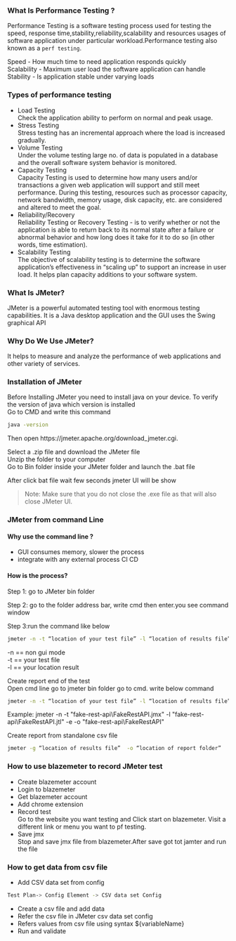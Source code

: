 ### <p class="has-line-data" data-line-start="0" data-line-end="2">What Is Performance Testing ?<br>
Performance Testing is a software testing process used for testing the speed, response time,stability,reliability,scalability and resources usages of software application under particular workload.Performance testing also known as a <code>perf testing</code>.</p>
<p class="has-line-data" data-line-start="3" data-line-end="6">Speed - How much time to need application responds quickly<br>
Scalability - Maximum user load the software application can handle<br>
Stability - Is application stable under varying loads</p>

### <p class="has-line-data" data-line-start="7" data-line-end="20">Types of performance testing<br>
- Load Testing<br>
Check the application ability to perform on normal and peak usage.<br>
- Stress Testing<br>
Stress testing has an incremental approach where the load is increased gradually.<br>
- Volume Testing<br>
Under the volume testing large no. of data is populated in a database and the overall software system behavior is monitored.<br>
- Capacity Testing<br>
Capacity Testing is used to determine how many users and/or transactions a given web application will support and still meet performance. During this testing, resources such as processor capacity, network bandwidth, memory usage, disk capacity, etc. are considered and altered to meet the goal.<br>
- Reliability/Recovery<br>
Reliability Testing or Recovery Testing - is to verify whether or not the application is able to return back to its normal state after a failure or abnormal behavior and how long does it take for it to do so (in other words, time estimation).<br>
- Scalability Testing<br>
The objective of scalability testing is to determine the software application’s effectiveness in “scaling up” to support an increase in user load. It helps plan capacity additions to your software system.</p>

### <p class="has-line-data" data-line-start="21" data-line-end="23">What Is JMeter?<br>
JMeter is a powerful automated testing tool with enormous testing capabilities. It is a Java desktop application and the GUI uses the Swing graphical API</p>

### <p class="has-line-data" data-line-start="24" data-line-end="26">Why Do We Use JMeter?<br>
It helps to measure and analyze the performance of web applications and other variety of services.</p>

### <p class="has-line-data" data-line-start="27" data-line-end="28">Installation of JMeter</p>
<p class="has-line-data" data-line-start="29" data-line-end="31">Before Installing JMeter you need to install java on your device. To verify the version of java which version is installed<br>
Go to CMD and write this command</p>

```sh
java -version
```
<p class="has-line-data">Then open https://jmeter.apache.org/download_jmeter.cgi. </p>
Select a .zip file and download the JMeter file<br>
Unzip the folder to your computer<br>
Go to Bin folder inside your JMeter folder and launch the .bat file<br>

<p class="has-line-data">After click bat file wait few seconds jmeter UI will be show </p>

> Note: Make sure that you do not close the .exe file as that will also close JMeter UI.


### JMeter from command Line
#### <p class="has-line-data" data-line-start="0" data-line-end="3">Why use the command line ?<br>
- GUI consumes memory, slower the process
- integrate with any external process CI CD

#### <p class="has-line-data" data-line-start="4" data-line-end="9">How is the process?<br>

<p class="has-line-data" data-line-start="10" data-line-end="11">Step 1: go to JMeter bin folder</p>
<p class="has-line-data" data-line-start="12" data-line-end="13">Step 2: go to the folder address bar, write cmd then enter.you see command window</p>
<p class="has-line-data" data-line-start="18" data-line-end="23">Step 3:run the command like below<br>

```sh
jmeter -n -t “location of your test file” -l “location of results file”
```
-n == non gui mode<br>
-t == your test file<br>
-l == your location result</p>


<p class="has-line-data" data-line-start="34" data-line-end="37">Create report end of the test<br>
Open cmd line go to jmeter bin folder
go to cmd. write below command

```sh
jmeter -n -t “location of your test file” -l “location of results file”  -e  -o “location of report folder”
```
Example: jmeter -n -t "fake-rest-api\FakeRestAPI.jmx" -l "fake-rest-api\FakeRestAPI.jtl" -e -o "fake-rest-api\FakeRestAPI"</p>
<p class="has-line-data" data-line-start="39" data-line-end="41">Create report from standalone csv file</p>

```sh
jmeter -g “location of results file”  -o “location of report folder”
```

### <p class="has-line-data" data-line-start="0" data-line-end="2">How to use blazemeter to record JMeter test</p>
- Create blazemeter account
- Login to blazemeter
- Get blazemeter account
- Add chrome extension
- Record test<br>
  Go to the website you want testing and Click start on blazemeter. Visit a different link or menu you want to pf testing.
- Save jmx<br>
  Stop and save jmx file from blazemeter.After save got tot jamter and run the file
  
### How to get data from csv file
- Add CSV data set from config
```sh
Test Plan-> Config Element -> CSV data set Config
```  
- Create a csv file and add data
- Refer the csv file in JMeter csv data set config 
- Refers values from csv file using syntax ${variableName}
- Run and validate


